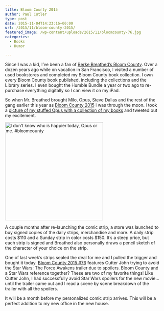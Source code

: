 ```yaml
---
title: Bloom County 2015
author: Paul Cutler
type: post
date: 2015-11-04T14:23:16+00:00
url: /2015/11/bloom-county-2015/
featured_image: /wp-content/uploads/2015/11/bloomcounty-76.jpg
categories:
  - Books
  - Humor

---
```

Since I was a kid, I’ve been a fan of [Berke Breathed’s Bloom County][1]. Over a dozen years ago while on vacation in San Francisco, I visited a number of used bookstores and completed my Bloom County book collection. I own every Bloom County book published, including the collections and the Library series. I even bought the Humble Bundle a year or two ago to re-purchase everything digitally so I can view it on my iPad.

So when Mr. Breathed brought Milo, Opus, Steve Dallas and the rest of the gang earlier this year as [Bloom County 2015][1] I was through the moon. I took a [picture of my stuffed Opus with a collection of my books][2] and tweeted out my excitement.

<a data-flickr-embed="true"  href="https://www.flickr.com/photos/silwenae/19480231470/in/photolist-vFph8Q-iJmVvd-7VwuVH" title="I don&#x27;t know who is happier today, Opus or me. #bloomcounty"><img src="https://i1.wp.com/farm4.staticflickr.com/3825/19480231470_4a44372dba_n.jpg?resize=320%2C320&#038;ssl=1" width="320" height="320" alt="I don&#x27;t know who is happier today, Opus or me. #bloomcounty" data-recalc-dims="1" /></a>

A couple months after re-launching the comic strip, a store was launched to buy signed copies of the daily strips, merchandise and more. A daily strip costs $110 and a Sunday strip in color costs $150. It’s a steep price, but each strip is signed and Breathed also personally draws a pencil sketch of the character of your choice on the strip.

One of last week’s strips sealed the deal for me and I pulled the trigger and bought it today. [Bloom County 2015 #76][3] features Cutter John trying to avoid the Star Wars: The Force Awakens trailer due to spoilers. Bloom County and a Star Wars reference together? These are two of my favorite things! Like Cutter John, I had successfully avoid Star Wars spoilers for the new movie… until the trailer came out and I read a scene by scene breakdown of the trailer with all the spoilers.

It will be a month before my personalized comic strip arrives. This will be a perfect addition to my new office in the new house.

 [1]: http://www.berkeleybreathed.com
 [2]: https://www.flickr.com/photos/silwenae/19480231470/in/photolist-vFph8Q-iJmVvd-7VwuVH
 [3]: http://www.berkeleybreathed.com/signed-strips-store/76-trailer